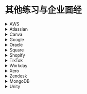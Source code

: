 # 其他练习与企业面经

<details>
<summary>AWS</summary>

* [Rotting Oranges](../Leetcode%20Practices/algorithms/medium/994%20Rotting%20Oranges.java)
* Matrix

</details>

<details>
<summary>Atlassian</summary>

* [Router](./14-10-2021%20router/)
* [Collections of Files](./collections%20of%20files/)
* [Rate Limiter](../Leetcode%20Practices/object%20oriented%20design/other%20practices/rate%20limiter%203/Solution.java)

</details>

<details>
<summary>Canva</summary>

* [Design Service](./26-07-2023%20design%20service/)
* [Game of Life](./game%20of%20life/)

</details>

<details>
<summary>Google</summary>

* [LRU](../Leetcode%20Practices/algorithms/medium/146%20LRU%20Cache.java)

</details>

<details>
<summary>Oracle</summary>
</details>

<details>
<summary>Square</summary>

* [Simple Bank](../Leetcode%20Practices/object%20oriented%20design/other%20practices/simple%20bank/)

</details>

<details>
<summary>Shopify</summary>

https://www.xiakexing.me/forum.php?mod=viewthread&tid=22030  
面试流程。Shopify面试一共三轮，Recruiter Screen + Pair Programming + VO。 第二轮的Pair Programming很简单，主要考察的是你的coding style跟对歌programming的理解(例如说会不会使用design patterns)  

最后详细说一下VO的情况：  

Session 1: 跟一个developer Pair Programming。设计一个Robot系统，Robot支持键盘WS的指令可以向前后走，AD指令负责向左转和向右转。

Session 2: Technical Deep Dive: 跟一个Application Lead talk about 1-2 challenging/complex projects that you’ve worked on.

Session 3: Pair Programming with a Engineering Manager. 出了题目是是这个： https://github.com/emilybache/GildedRose-Refactoring-Kata  要求add a new feature 但实际上需要我写test cases并且refactor code。我没有搞清楚expection导致在写testcase的时候浪费了太多时间。最后因此没有拿到offer。
</details>

<details>
<summary>TikTok</summary>

* Topo Sort
* DP
* [Number of Flowers in Full Bloom](../Leetcode%20Practices/algorithms/hard/2251%20Number%20of%20Flowers%20in%20Full%20Bloom.java)

</details>

<details>
<summary>Workday</summary>

* [Multi Processor Schedule](./04-11-2021%20multiple%20processor%20schedule%20min%20time/)

</details>

<details>
<summary>Xero</summary>

* Invoice OOD

</details>

<details>
<summary>Zendesk</summary>
</details>

<details>
<summary>MongoDB</summary>

* [Random Map](./random%20map/)

</details>

<details>
<summary>Unity</summary>

* [Consistent Hash](../Leetcode%20Practices/object%20oriented%20design/other%20practices/consistent%20hash/)

</details>
